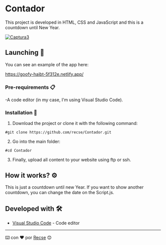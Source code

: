 # Contador

This project is developed in HTML, CSS and JavaScript and this is a countdown until New Year.

<a href="https://ibb.co/NsYHrpM"><img src="https://i.ibb.co/hy8tcHS/Captura3.png" alt="Captura3" border="0"></a>

## Launching 🚀

You can see an example of the app here:

https://goofy-haibt-5f312e.netlify.app/

### Pre-requirements 📋

-A code editor (in my case, I'm using Visual Studio Code).

### Installation 🔧

1) Download the project or clone it with the following command:
```
#git clone https://github.com/recse/Contador.git
```
2) Go into the main folder:
```
#cd Contador
```
3) Finally, upload all content to your website using ftp or ssh.

## How it works? ⚙️

This is just a countdown until new Year. If you want to show another countdown, you can change the date on the Script.js.


## Developed with 🛠️

* [Visual Studio Code](https://code.visualstudio.com/) - Code editor

---
⌨️ con ❤️ por [Recse](https://github.com/recse) 😊
